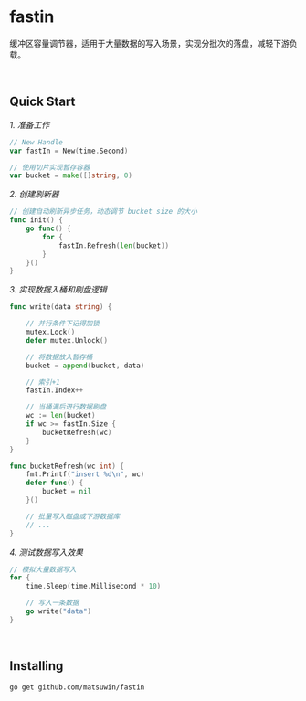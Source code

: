 # fastin

缓冲区容量调节器，适用于大量数据的写入场景，实现分批次的落盘，减轻下游负载。

<br>

## Quick Start

*1. 准备工作*

```go
// New Handle
var fastIn = New(time.Second)

// 使用切片实现暂存容器
var bucket = make([]string, 0)
```

*2. 创建刷新器*

```go
// 创建自动刷新异步任务，动态调节 bucket size 的大小
func init() {
    go func() {
        for {
            fastIn.Refresh(len(bucket))
        }
    }()
}
```

*3. 实现数据入桶和刷盘逻辑*

```go
func write(data string) {

    // 并行条件下记得加锁
    mutex.Lock()
    defer mutex.Unlock()

    // 将数据放入暂存桶
    bucket = append(bucket, data)

    // 索引+1
    fastIn.Index++

    // 当桶满后进行数据刷盘
    wc := len(bucket)
    if wc >= fastIn.Size {
        bucketRefresh(wc)
    }
}

func bucketRefresh(wc int) {
    fmt.Printf("insert %d\n", wc)
    defer func() {
        bucket = nil
    }()

    // 批量写入磁盘或下游数据库
    // ...
}
```

*4. 测试数据写入效果*

```go
// 模拟大量数据写入
for {
    time.Sleep(time.Millisecond * 10)

    // 写入一条数据
    go write("data")
}
```

<br>

## Installing

```
go get github.com/matsuwin/fastin
```
